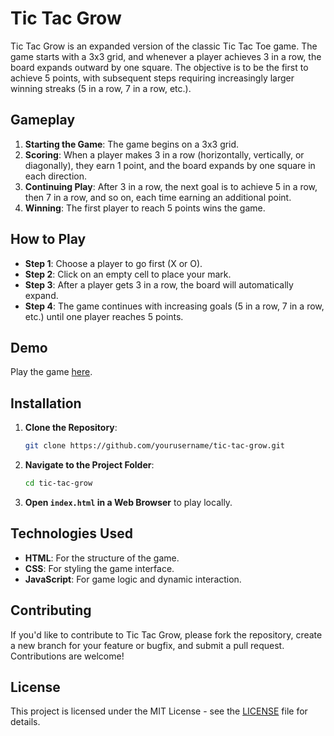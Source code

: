 # Tic Tac Grow

Tic Tac Grow is an expanded version of the classic Tic Tac Toe game. The game starts with a 3x3 grid, and whenever a player achieves 3 in a row, the board expands outward by one square. The objective is to be the first to achieve 5 points, with subsequent steps requiring increasingly larger winning streaks (5 in a row, 7 in a row, etc.).

## Gameplay

1. **Starting the Game**: The game begins on a 3x3 grid.
2. **Scoring**: When a player makes 3 in a row (horizontally, vertically, or diagonally), they earn 1 point, and the board expands by one square in each direction.
3. **Continuing Play**: After 3 in a row, the next goal is to achieve 5 in a row, then 7 in a row, and so on, each time earning an additional point.
4. **Winning**: The first player to reach 5 points wins the game.

## How to Play

- **Step 1**: Choose a player to go first (X or O).
- **Step 2**: Click on an empty cell to place your mark.
- **Step 3**: After a player gets 3 in a row, the board will automatically expand.
- **Step 4**: The game continues with increasing goals (5 in a row, 7 in a row, etc.) until one player reaches 5 points.

## Demo

Play the game [here](https://yourusername.github.io/tic-tac-grow).

## Installation

1. **Clone the Repository**:
    ```bash
    git clone https://github.com/yourusername/tic-tac-grow.git
    ```
2. **Navigate to the Project Folder**:
    ```bash
    cd tic-tac-grow
    ```
3. **Open `index.html` in a Web Browser** to play locally.

## Technologies Used

- **HTML**: For the structure of the game.
- **CSS**: For styling the game interface.
- **JavaScript**: For game logic and dynamic interaction.

## Contributing

If you'd like to contribute to Tic Tac Grow, please fork the repository, create a new branch for your feature or bugfix, and submit a pull request. Contributions are welcome!

## License

This project is licensed under the MIT License - see the [LICENSE](LICENSE) file for details.

